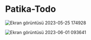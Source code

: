 # Patika-Todo
![Ekran görüntüsü 2023-05-25 174928](https://github.com/ElmasKalafat/Patika-Todo/assets/102479316/cdb12249-c194-4e3d-b0c3-870d01bc3a4e)

![Ekran görüntüsü 2023-06-01 093641](https://github.com/ElmasKalafat/Patika-Todo/assets/102479316/cca5b48a-a975-4575-900f-ee80cd6645c5)
